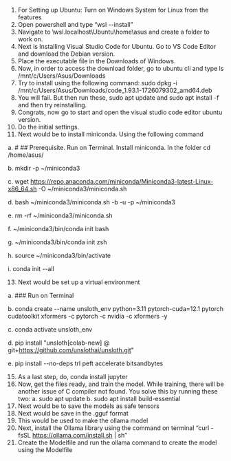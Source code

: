 1.	For Setting up Ubuntu: Turn on Windows System for Linux from the features
2.	Open powershell and type “wsl --install”
3.	Navigate to \\wsl.localhost\Ubuntu\home\asus and create a folder to work on.
4.	Next is Installing Visual Studio Code for Ubuntu. Go to VS Code Editor and download the Debian version.
5.	Place the executable file in the Downloads of Windows.
6.	Now, in order to access the download folder, go to ubuntu cli and type ls /mnt/c/Users/Asus/Downloads 
7.	Try to install using the following command: sudo dpkg -i /mnt/c/Users/Asus/Downloads/code_1.93.1-1726079302_amd64.deb
8.	You will fail. But then run these, sudo apt update and sudo apt install -f and then try reinstalling.
9.	Congrats, now go to start and open the visual studio code editor ubuntu version. 
10.	Do the initial settings.
11.	Next would be to install miniconda. Using the following command
    
a.	# ## Prerequisite. Run on Terminal. Install miniconda. In the folder cd /home/asus/

b.	mkdir -p ~/miniconda3

c.	wget https://repo.anaconda.com/miniconda/Miniconda3-latest-Linux-x86_64.sh -O ~/miniconda3/miniconda.sh

d.	bash ~/miniconda3/miniconda.sh -b -u -p ~/miniconda3

e.	rm -rf ~/miniconda3/miniconda.sh

f.	~/miniconda3/bin/conda init bash

g.	~/miniconda3/bin/conda init zsh

h. source ~/miniconda3/bin/activate

i. conda init --all

13.	Next would be set up a virtual environment
    
a.	### Run on Terminal 

b.	conda create --name unsloth_env python=3.11 pytorch-cuda=12.1 pytorch cudatoolkit xformers -c pytorch -c nvidia -c xformers -y

c.	conda activate unsloth_env

d.	pip install "unsloth[colab-new] @ git+https://github.com/unslothai/unsloth.git"

e.	pip install --no-deps trl peft accelerate bitsandbytes

15.	As a last step, do, conda install jupyter
16.	Now, get the files ready, and train the model. While training, there will be another issue of C compiler not found. You solve this by running these two:
a.	sudo apt update
b.	sudo apt install build-essential
17.	Next would be to save the models as safe tensors
18.	Next would be save in the .gguf format
19.	This would be used to make the ollama model
20.	Next, install the Ollama library using the command on terminal “curl -fsSL https://ollama.com/install.sh | sh”
21.	Create the Modelfile and run the ollama command to create the model using the Modelfile
